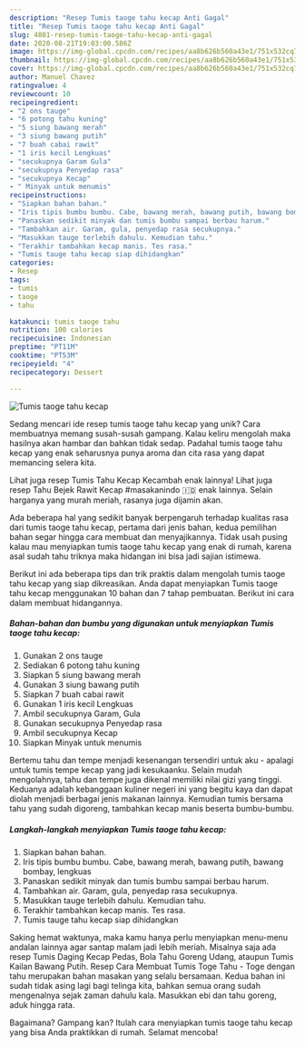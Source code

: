 ```yaml
---
description: "Resep Tumis taoge tahu kecap Anti Gagal"
title: "Resep Tumis taoge tahu kecap Anti Gagal"
slug: 4801-resep-tumis-taoge-tahu-kecap-anti-gagal
date: 2020-08-21T19:03:00.586Z
image: https://img-global.cpcdn.com/recipes/aa8b626b560a43e1/751x532cq70/tumis-taoge-tahu-kecap-foto-resep-utama.jpg
thumbnail: https://img-global.cpcdn.com/recipes/aa8b626b560a43e1/751x532cq70/tumis-taoge-tahu-kecap-foto-resep-utama.jpg
cover: https://img-global.cpcdn.com/recipes/aa8b626b560a43e1/751x532cq70/tumis-taoge-tahu-kecap-foto-resep-utama.jpg
author: Manuel Chavez
ratingvalue: 4
reviewcount: 10
recipeingredient:
- "2 ons tauge"
- "6 potong tahu kuning"
- "5 siung bawang merah"
- "3 siung bawang putih"
- "7 buah cabai rawit"
- "1 iris kecil Lengkuas"
- "secukupnya Garam Gula"
- "secukupnya Penyedap rasa"
- "secukupnya Kecap"
- " Minyak untuk menumis"
recipeinstructions:
- "Siapkan bahan bahan."
- "Iris tipis bumbu bumbu. Cabe, bawang merah, bawang putih, bawang bombay, lengkuas"
- "Panaskan sedikit minyak dan tumis bumbu sampai berbau harum."
- "Tambahkan air. Garam, gula, penyedap rasa secukupnya."
- "Masukkan tauge terlebih dahulu. Kemudian tahu."
- "Terakhir tambahkan kecap manis. Tes rasa."
- "Tumis tauge tahu kecap siap dihidangkan"
categories:
- Resep
tags:
- tumis
- taoge
- tahu

katakunci: tumis taoge tahu 
nutrition: 100 calories
recipecuisine: Indonesian
preptime: "PT11M"
cooktime: "PT53M"
recipeyield: "4"
recipecategory: Dessert

---
```



![Tumis taoge tahu kecap](https://img-global.cpcdn.com/recipes/aa8b626b560a43e1/751x532cq70/tumis-taoge-tahu-kecap-foto-resep-utama.jpg)

Sedang mencari ide resep tumis taoge tahu kecap yang unik? Cara membuatnya memang susah-susah gampang. Kalau keliru mengolah maka hasilnya akan hambar dan bahkan tidak sedap. Padahal tumis taoge tahu kecap yang enak seharusnya punya aroma dan cita rasa yang dapat memancing selera kita.

Lihat juga resep Tumis Tahu Kecap Kecambah enak lainnya! Lihat juga resep Tahu Bejek Rawit Kecap #masakanindo 🇮🇩 enak lainnya. Selain harganya yang murah meriah, rasanya juga dijamin akan.

Ada beberapa hal yang sedikit banyak berpengaruh terhadap kualitas rasa dari tumis taoge tahu kecap, pertama dari jenis bahan, kedua pemilihan bahan segar hingga cara membuat dan menyajikannya. Tidak usah pusing kalau mau menyiapkan tumis taoge tahu kecap yang enak di rumah, karena asal sudah tahu triknya maka hidangan ini bisa jadi sajian istimewa.


Berikut ini ada beberapa tips dan trik praktis dalam mengolah tumis taoge tahu kecap yang siap dikreasikan. Anda dapat menyiapkan Tumis taoge tahu kecap menggunakan 10 bahan dan 7 tahap pembuatan. Berikut ini cara dalam membuat hidangannya.

<!--inarticleads1-->

##### Bahan-bahan dan bumbu yang digunakan untuk menyiapkan Tumis taoge tahu kecap:

1. Gunakan 2 ons tauge
1. Sediakan 6 potong tahu kuning
1. Siapkan 5 siung bawang merah
1. Gunakan 3 siung bawang putih
1. Siapkan 7 buah cabai rawit
1. Gunakan 1 iris kecil Lengkuas
1. Ambil secukupnya Garam, Gula
1. Gunakan secukupnya Penyedap rasa
1. Ambil secukupnya Kecap
1. Siapkan  Minyak untuk menumis


Bertemu tahu dan tempe menjadi kesenangan tersendiri untuk aku - apalagi untuk tumis tempe kecap yang jadi kesukaanku. Selain mudah mengolahnya, tahu dan tempe juga dikenal memiliki nilai gizi yang tinggi. Keduanya adalah kebanggaan kuliner negeri ini yang begitu kaya dan dapat diolah menjadi berbagai jenis makanan lainnya. Kemudian tumis bersama tahu yang sudah digoreng, tambahkan kecap manis beserta bumbu-bumbu. 

<!--inarticleads2-->

##### Langkah-langkah menyiapkan Tumis taoge tahu kecap:

1. Siapkan bahan bahan.
1. Iris tipis bumbu bumbu. Cabe, bawang merah, bawang putih, bawang bombay, lengkuas
1. Panaskan sedikit minyak dan tumis bumbu sampai berbau harum.
1. Tambahkan air. Garam, gula, penyedap rasa secukupnya.
1. Masukkan tauge terlebih dahulu. Kemudian tahu.
1. Terakhir tambahkan kecap manis. Tes rasa.
1. Tumis tauge tahu kecap siap dihidangkan


Saking hemat waktunya, maka kamu hanya perlu menyiapkan menu-menu andalan lainnya agar santap malam jadi lebih meriah. Misalnya saja ada resep Tumis Daging Kecap Pedas, Bola Tahu Goreng Udang, ataupun Tumis Kailan Bawang Putih. Resep Cara Membuat Tumis Toge Tahu - Toge dengan tahu merupakan bahan masakan yang selalu bersamaan. Kedua bahan ini sudah tidak asing lagi bagi telinga kita, bahkan semua orang sudah mengenalnya sejak zaman dahulu kala. Masukkan ebi dan tahu goreng, aduk hingga rata. 

Bagaimana? Gampang kan? Itulah cara menyiapkan tumis taoge tahu kecap yang bisa Anda praktikkan di rumah. Selamat mencoba!

